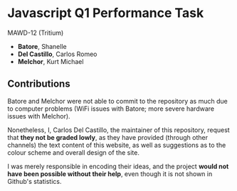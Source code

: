 # Javascript Q1 Performance Task

MAWD-12 (Tritium)

- **Batore**, Shanelle
- **Del Castillo**, Carlos Romeo
- **Melchor**, Kurt Michael

## Contributions
Batore and Melchor were not able to commit to the repository as much due to computer problems (WiFi issues with Batore; more severe hardware issues with Melchor).

Nonetheless, I, Carlos Del Castillo, the maintainer of this repository, request that **they not be graded lowly**, as they have provided (through other channels) the text content of this website, as well as suggestions as to the colour scheme and overall design of the site.

I was merely responsible in encoding their ideas, and the project **would not have been possible without their help**, even though it is not shown in Github's statistics.